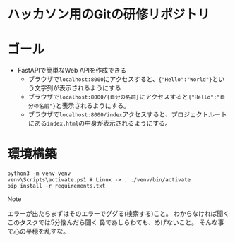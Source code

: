 # ハッカソン用のGitの研修リポジトリ


# ゴール

- FastAPIで簡単なWeb APIを作成できる
    - ブラウザで`localhost:8000`にアクセスすると、`{"Hello":"World"}`という文字列が表示されるようにする
    - ブラウザで`localhost:8000/{自分の名前}`にアクセスすると`{"Hello":"自分の名前"}`と表示されるようにする。
    - ブラウザで`localhost:8000/index`アクセスすると、プロジェクトルートにある`index.html`の中身が表示されるようにする。



# 環境構築

```
python3 -m venv venv
venv\Scripts\activate.ps1 # Linux -> . ./venv/bin/activate
pip install -r requirements.txt
```

> [!NOTE]
> エラーが出たらまずはそのエラーでググる(検索する)こと。
> わからなければ聞くこのタスクでは5分悩んだら聞く
> 鼻であしらわても、めげないこと。
> そんな事で心の平穏を乱すな。
